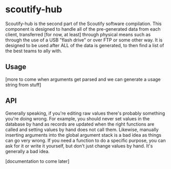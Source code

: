 scoutify-hub
===

Scoutify-hub is the second part of the Scoutify software compilation.
This component is designed to handle all of the pre-generated data from each client, transferred [for now, at least] through physical means such as through the use of a USB "flash drive" or over FTP or some other way.
It is designed to be used after ALL of the data is generated, to then find a list of the best teams to ally with.

Usage
---

[more to come when arguments get parsed and we can generate a usage string from stuff]

API
---

Generally speaking, if you're editing raw values there's probably something you're doing wrong.
For example, you should never set values in the database by hand as records are updated when the right functions are called and setting values by hand does not call them.
Likewise, manually inserting arguments into the global argument stack is a bad idea as things can go very wrong.
If you need a function to do a specific purpose, you can ask for it or write it yourself, but don't just change values by hand.
It's generally a bad idea.

[documentation to come later]
